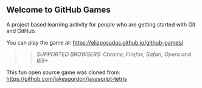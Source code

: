 ## Welcome to GitHub Games

A project based learning activity for people who are getting started with Git and GitHub.

You can play the game at: https://elizposadas.github.io/github-games/

>> _*SUPPORTED BROWSERS*: Chrome, Firefox, Safari, Opera and IE9+_

This fun open source game was cloned from: https://github.com/jakesgordon/javascript-tetris
